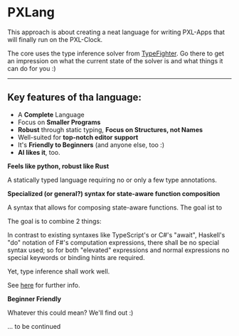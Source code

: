 # PXLang

This approach is about creating a neat language for writing PXL-Apps that will finally run on the PXL-Clock.

The core uses the type inference solver from [TypeFighter](https://github.com/SchlenkR/TypeFighter). Go there to get an impression on what the current state of the solver is and what things it can do for you :)

---

## Key features of tha language:

- A **Complete** Language
- Focus on **Smaller Programs**
- **Robust** through static typing, **Focus on Structures, not Names**
- Well-suited for **top-notch editor support**
- It's **Friendly to Beginners** (and anyone else, too :) 
- **AI likes it**, too.

**Feels like python, robust like Rust**

A statically typed language requiring no or only a few type annotations.

**Specialized (or general?) syntax for state-aware function composition**

A syntax that allows for composing state-aware functions. The goal ist to 

The goal is to combine 2 things:

In contrast to existing syntaxes like TypeScript's or C#'s "await", Haskell's "do" notation of F#'s computation expressions, there shall be no special syntax used; so for both "elevated" expressions and normal expressions no special keywords or binding hints are required.

Yet, type inference shall work well.

See [here](https://github.com/fsharp/fslang-suggestions/issues/1392) for further info.

**Beginner Friendly**

Whatever this could mean? We'll find out :) 

... to be continued

